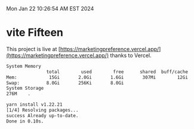 Mon Jan 22 10:26:54 AM EST 2024

# vite Fifteen


This project is live at [https://marketingpreference.vercel.app/](https://marketingpreference.vercel.app/) thanks to Vercel.

```bash
System Memory
               total        used        free      shared  buff/cache   available
Mem:            15Gi       2.0Gi       1.6Gi       307Mi        12Gi        13Gi
Swap:          8.0Gi       256Ki       8.0Gi
System Storage
276M	.
```
```bash
yarn install v1.22.21
[1/4] Resolving packages...
success Already up-to-date.
Done in 0.10s.
```
